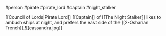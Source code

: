 #person #pirate #pirate_lord #captain #night_stalker

[[Council of Lords|Pirate Lord]] [[Captain]] of [[The Night Stalker]] likes to ambush ships at night, and prefers the east side of the [[2-Oshanan Trench]].![[cassandra.jpg]]